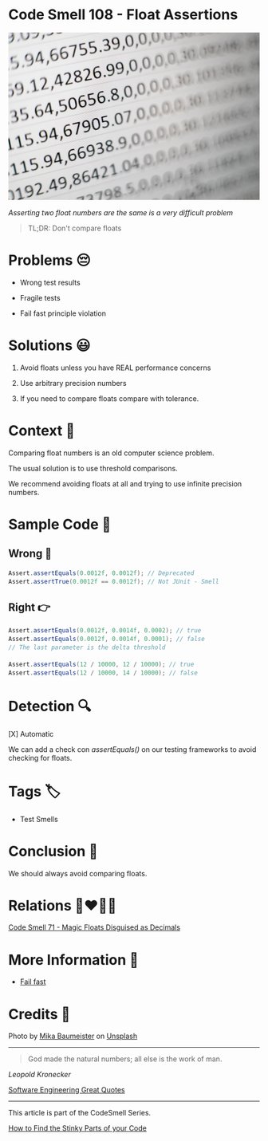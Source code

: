 # Code Smell 108 - Float Assertions

![Code Smell 108 - Float Assertions](Code%20Smell%20108%20-%20Float%20Assertions.jpg)

*Asserting two float numbers are the same is a very difficult problem*

> TL;DR: Don't compare floats

# Problems 😔 

- Wrong test results

- Fragile tests

- Fail fast principle violation

# Solutions 😃

1. Avoid floats unless you have REAL performance concerns

2. Use arbitrary precision numbers

3. If you need to compare floats compare with tolerance.

# Context 💬

Comparing float numbers is an old computer science problem.

The usual solution is to use threshold comparisons.

We recommend avoiding floats at all and trying to use infinite precision numbers.

# Sample Code 📖

## Wrong 🚫

<!-- [Gist Url](https://gist.github.com/mcsee/2fc79af85305eaada328fd324cb38c0d) -->

```java
Assert.assertEquals(0.0012f, 0.0012f); // Deprecated
Assert.assertTrue(0.0012f == 0.0012f); // Not JUnit - Smell
```

## Right 👉

<!-- [Gist Url](https://gist.github.com/mcsee/570958fcfb8e52379b7ddde2389ad6f8) -->

```java
Assert.assertEquals(0.0012f, 0.0014f, 0.0002); // true
Assert.assertEquals(0.0012f, 0.0014f, 0.0001); // false
// The last parameter is the delta threshold

Assert.assertEquals(12 / 10000, 12 / 10000); // true
Assert.assertEquals(12 / 10000, 14 / 10000); // false
```

# Detection 🔍

[X] Automatic 

We can add a check con *assertEquals()* on our testing frameworks to avoid checking for floats.

# Tags 🏷️

- Test Smells

# Conclusion 🏁

We should always avoid comparing floats.

# Relations 👩‍❤️‍💋‍👨

[Code Smell 71 - Magic Floats Disguised as Decimals](https://github.com/mcsee/Software-Design-Articles/tree/main/Articles/Code%20Smells/Code%20Smell%2071%20-%20Magic%20Floats%20Disguised%20as%20Decimals/readme.md)

# More Information 📕

- [Fail fast](https://github.com/mcsee/Software-Design-Articles/tree/main/Articles/Theory/Fail%20Fast/readme.md)

# Credits 🙏

Photo by [Mika Baumeister](https://unsplash.com/@mbaumi) on [Unsplash](https://unsplash.com/s/photos/numbers)
  
* * *

> God made the natural numbers; all else is the work of man. 

_Leopold Kronecker_
 
[Software Engineering Great Quotes](https://github.com/mcsee/Software-Design-Articles/tree/main/Articles/Quotes/Software%20Engineering%20Great%20Quotes/readme.md)

* * *

This article is part of the CodeSmell Series.

[How to Find the Stinky Parts of your Code](https://github.com/mcsee/Software-Design-Articles/tree/main/Articles/Code%20Smells/How%20to%20Find%20the%20Stinky%20parts%20of%20your%20Code/readme.md)